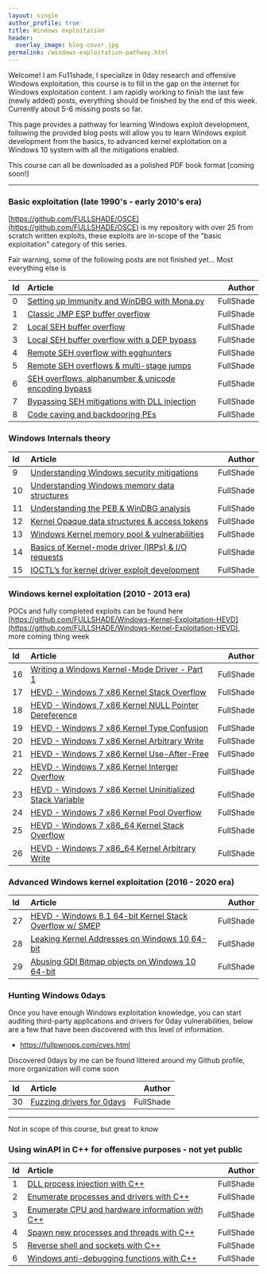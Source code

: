 ```yaml
---
layout: single
author_profile: true
title: Windows exploitation
header:
  overlay_image: blog-cover.jpg
permalink: /windows-exploitation-pathway.html
---
```


Welcome! I am Fu11shade, I specialize in 0day research and offensive Windows exploitation, this course is to fill in the gap on the internet for Windows exploitation content. I am rapidly working to finish the last few (newly added) posts, everything should be finished by the end of this week. Currently about 5-6 missing posts so far.

This page provides a pathway for learning Windows exploit development, following the provided blog posts will allow you to learn Windows exploit development from the basics, to advanced kernel exploitation on a Windows 10 system with all the mitigations enabled.

This course can all be downloaded as a polished PDF book format [coming soon!]

----

### Basic exploitation (late 1990's - early 2010's era)

[https://github.com/FULLSHADE/OSCE](https://github.com/FULLSHADE/OSCE) is my repository with over 25 from scratch written exploits, these exploits are in-scope of the "basic exploitation" category of this series.

Fair warning, some of the following posts are not finished yet... Most everything else is 

| Id | Article | Author  |
|:---|:--------|--------:|
| 0 | [Setting up Immunity and WinDBG with Mona.py](https://fullpwnops.com/immunity-windbg-mona/) | FullShade |
| 1 | [Classic JMP ESP buffer overflow](https://fullpwnops.com/vulnserver-trun/) | FullShade |
| 2 | [Local SEH buffer overflow](https://fullpwnops.com/local-seh-overflow/) | FullShade |
| 3 | [Local SEH buffer overflow with a DEP bypass](https://fullpwnops.com/local-seh-dep/) | FullShade |
| 4 | [Remote SEH overflow with egghunters]() | FullShade |
| 5 | [Remote SEH overflows & multi-stage jumps](https://fullpwnops.com/CVE-2019-17181-intrasrv-writeup/) | FullShade |
| 6 | [SEH overflows, alphanumber & unicode encoding bypass]() | FullShade |
| 7 | [Bypassing SEH mitigations with DLL injection](https://fullpwnops.com/nullbytebypass/) | FullShade |
| 8 | [Code caving and backdooring PEs](https://fullpwnops.com/code-caving/) | FullShade |

### Windows Internals theory 

| Id | Article | Author  |
|:---|:--------|--------:|
| 9 | [Understanding Windows security mitigations](https://fullpwnops.com/Understanding-Exploit-mitigations/) | FullShade |
| 10 | [Understanding Windows memory data structures](https://fullpwnops.com/Stack-heaps-memory/) | FullShade |
| 11 | [Understanding the PEB & WinDBG analysis](https://fullpwnops.com/PEB-analysis-exploitation/) | FullShade |
| 12 | [Kernel Opaque data structures & access tokens](https://fullpwnops.com/token-manipulation-privs/) | FullShade |
| 13 | [Windows Kernel memory pool & vulnerabilities](https://fullpwnops.com/Windows-pool-and-vulns/) | FullShade |
| 14 | [Basics of Kernel-mode driver (IRPs) & I/O requests](https://fullpwnops.com/io-requests-basics/) | FullShade |
| 15 | [IOCTL’s for kernel driver exploit development](https://fullpwnops.com/IOCTL-kernel-drivers/) | FullShade |

### Windows kernel exploitation (2010 - 2013 era)

POCs and fully completed exploits can be found here [https://github.com/FULLSHADE/Windows-Kernel-Exploitation-HEVD](https://github.com/FULLSHADE/Windows-Kernel-Exploitation-HEVD), more coming thing week

| Id | Article | Author  |
|:---|:--------|--------:|
| 16 | [Writing a Windows Kernel-Mode Driver - Part 1](https://fullpwnops.com/kernel-driver1/) | FullShade |
| 17 | [HEVD - Windows 7 x86 Kernel Stack Overflow](https://fullpwnops.com/HEVD-kernel-overflow/) | FullShade |
| 18 | [HEVD - Windows 7 x86 Kernel NULL Pointer Dereference](https://fullpwnops.com/HEVD_null-pointer/) | FullShade |
| 19 | [HEVD - Windows 7 x86 Kernel Type Confusion](https://fullpwnops.com/HEVD-typeconfusion/) | FullShade |
| 20 | [HEVD - Windows 7 x86 Kernel Arbitrary Write](https://fullpwnops.com/HEVD-arbitraryoverwrite/) | FullShade |
| 21 | [HEVD - Windows 7 x86 Kernel Use-After-Free]() | FullShade |
| 22 | [HEVD - Windows 7 x86 Kernel Interger Overflow](https://fullpwnops.com/hevd-integer-overflow/) | FullShade |
| 23 | [HEVD - Windows 7 x86 Kernel Uninitialized Stack Variable]() | FullShade |
| 24 | [HEVD - Windows 7 x86 Kernel Pool Overflow](https://fullpwnops.com/HEVD-pool-overflow/) | FullShade |
| 25 | [HEVD - Windows 7 x86_64 Kernel Stack Overflow]() | FullShade |
| 26 | [HEVD - Windows 7 x86_64 Kernel Arbitrary Write]() | FullShade |

### Advanced Windows kernel exploitation (2016 - 2020 era)

| Id | Article | Author  |
|:---|:--------|--------:|
| 27 | [HEVD - Windows 8.1 64-bit Kernel Stack Overflow w/ SMEP](https://fullpwnops.com/HEVD-stack-smep/) | FullShade |
| 28 | [Leaking Kernel Addresses on Windows 10 64-bit](https://fullpwnops.com/Windows-10-kaslr-infoleak/) | FullShade |
| 29 | [Abusing GDI Bitmap objects on Windows 10 64-bit](https://fullpwnops.com/gdi-exploitation/) | FullShade |

### Hunting Windows 0days

Once you have enough Windows exploitation knowledge, you can start auditing third-party applications and drivers for 0day vulnerabilities, below are a few that have been discovered with this level of information.

- https://fullpwnops.com/cves.html

Discovered 0days by me can be found littered around my Github profile, more organization will come soon

| Id | Article | Author  |
|:---|:--------|--------:|
| 30 | [Fuzzing drivers for 0days](https://fullpwnops.com/driver-fuzzing/) | FullShade |

----

Not in scope of this course, but great to know

### Using winAPI in C++ for offensive purposes - not yet public

| Id | Article | Author  |
|:---|:--------|--------:|
| 1 | [DLL process injection with C++]() | FullShade |
| 2 | [Enumerate processes and drivers with C++](https://fullpwnops.com/Windows-10-kaslr-infoleak/) | FullShade |
| 3 | [Enumerate CPU and hardware information with C++](https://fullpwnops.com/gdi-exploitation/) | FullShade |
| 4 | [Spawn new processes and threads  with C++](https://fullpwnops.com/gdi-exploitation/) | FullShade |
| 5 | [Reverse shell and sockets with C++](https://fullpwnops.com/gdi-exploitation/) | FullShade |
| 6 | [Windows anti-debugging functions with C++](https://fullpwnops.com/malware-antidebug/) | FullShade |
